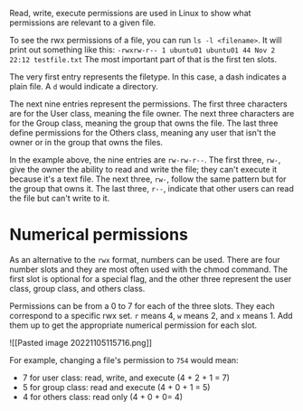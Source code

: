 Read, write, execute permissions are used in Linux to show what permissions are relevant to a given file.

To see the rwx permissions of a file, you can run `ls -l <filename>`. It will print out something like this:
`-rwxrw-r-- 1 ubuntu01 ubuntu01 44 Nov 2 22:12 testfile.txt`
The most important part of that is the first ten slots.

The very first entry represents the filetype. In this case, a dash indicates a plain file. A `d` would indicate a directory.

The next nine entries represent the permissions. The first three characters are for the User class, meaning the file owner. The next three characters are for the Group class, meaning the group that owns the file. The last three define permissions for the Others class, meaning any user that isn't the owner or in the group that owns the files.

In the example above, the nine entries are `rw-rw-r--`. The first three, `rw-`, give the owner the ability to read and write the file; they can't execute it because it's a text file. The next three, `rw-`, follow the same pattern but for the group that owns it. The last three, `r--`, indicate that other users can read the file but can't write to it.

# Numerical permissions
As an alternative to the `rwx` format, numbers can be used. There are four number slots and they are most often used with the chmod command. The first slot is optional for a special flag, and the other three represent the user class, group class, and others class.

Permissions can be from a 0 to 7 for each of the three slots. They each correspond to a specific rwx set. `r` means 4, `w` means 2, and `x` means 1. Add them up to get the appropriate numerical permission for each slot.

![[Pasted image 20221105115716.png]]

For example, changing a file's permission to `754` would mean:
- 7 for user class: read, write, and execute (4 + 2 + 1 = 7)
- 5 for group class: read and execute (4 + 0 + 1 = 5)
- 4 for others class: read only (4 + 0 + 0= 4)